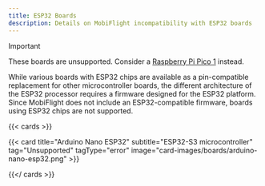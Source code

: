```yaml
---
title: ESP32 Boards
description: Details on MobiFlight incompatibility with ESP32 boards
---
```


> [!IMPORTANT]
> These boards are unsupported. Consider a [Raspberry Pi Pico 1](/boards/raspberry-pi-pico) instead.

While various boards with ESP32 chips are available as a pin-compatible replacement for other
microcontroller boards, the different architecture of the ESP32 processor requires a firmware
designed for the ESP32 platform. Since MobiFlight does not include an ESP32-compatible firmware,
boards using ESP32 chips are not supported.

{{< cards >}}

{{< card title="Arduino Nano ESP32" subtitle="ESP32-S3 microcontroller" tag="Unsupported" tagType="error" image="card-images/boards/arduino-nano-esp32.png" >}}

{{</ cards >}}
